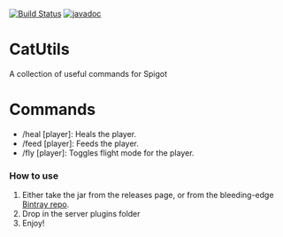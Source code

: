 [![Build Status](https://ci.codemc.io/buildStatus/icon?job=gamer4life1%2FCatUtils)](https://ci.codemc.io/job/gamer4life1/job/CatUtils/)
[![javadoc](https://javadoc.io/badge2/io.github.gamercatorg/CatUtils/javadoc.svg)](https://javadoc.io/doc/io.github.gamercatorg/CatUtils)


# CatUtils

A collection of useful commands for Spigot

# Commands

- /heal [player]: Heals the player.
- /feed [player]: Feeds the player.
- /fly [player]: Toggles flight mode for the player.

### How to use

1. Either take the jar from the releases page, or from the bleeding-edge [Bintray repo](https://bintray.com/gamercatorg/CatUtils).
2. Drop in the server plugins folder
3. Enjoy!
